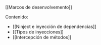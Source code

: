 [[Marcos de desenvolvemento]]

Contenido:
+ [[Ninject e inyección de dependencias]]
+ [[Tipos de inyecciones]]
+ [[Intercepción de métodos]]